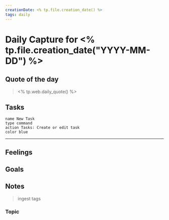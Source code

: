 ```yaml
---
creationDate: <% tp.file.creation_date() %>
tags: daily
---
```


# Daily Capture for <% tp.file.creation_date("YYYY-MM-DD") %>

## Quote of the day

> <% tp.web.daily_quote() %> 

## Tasks

```button
name New Task
type command
action Tasks: Create or edit task
color blue
```
---



## Feelings

## Goals

## Notes 

>ingest tags


### Topic 